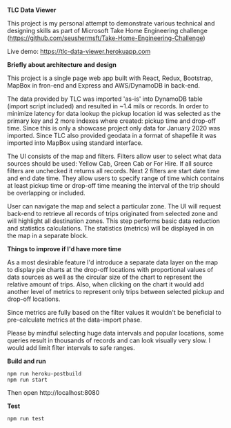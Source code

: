 **TLC Data Viewer**

This project is my personal attempt to demonstrate various technical and designing skills as part of Microsoft Take Home Engineering challenge (https://github.com/seushermsft/Take-Home-Engineering-Challenge)

Live demo: https://tlc-data-viewer.herokuapp.com

**Briefly about architecture and design**

This project is a single page web app built with React, Redux, Bootstrap, MapBox in fron-end and Express and AWS/DynamoDB in back-end.

The data provided by TLC was imported 'as-is' into DynamoDB table (import script included) and resulted in ~1.4 mils or records. In order to minimize latency for data lookup the pickup location id was selected as the primary key and 2 more indexes where created: pickup time and drop-off time. Since this is only a showcase project only data for January 2020 was imported. Since TLC also provided geodata in a format of shapefile it was imported into MapBox using standard interface.

The UI consists of the map and filters. Filters allow user to select what data sources should be used: Yellow Cab, Green Cab or For Hire. If all source filters are unchecked it returns all records. Next 2 filters are start date time and end date time. They allow users to specify range of time which contains at least pickup time or drop-off time meaning the interval of the trip should be overlapping or included.

User can navigate the map and select a particular zone. The UI will request back-end to retrieve all records of trips originated from selected zone and will highlight all destination zones. This step performs basic data reduction and statistics calculations. The statistics (metrics) will be displayed in on the map in a separate block.

**Things to improve if I'd have more time**

As a most desirable feature I'd introduce a separate data layer on the map to display pie charts at the drop-off locations with proportional values of data sources as well as the circular size of the chart to represent the relative amount of trips. Also, when clicking on the chart it would add another level of metrics to represent only trips between selected pickup and drop-off locations.

Since metrics are fully based on the filter values it wouldn't be beneficial to pre-calculate metrics at the data-import phase.  

Please by mindful selecting huge data intervals and popular locations, some queries result in thousands of records and can look visually very slow. I would add limit filter intervals to safe ranges.


**Build and run**
```
npm run heroku-postbuild
npm run start
```
Then open http://localhost:8080

**Test**
```
npm run test
```
